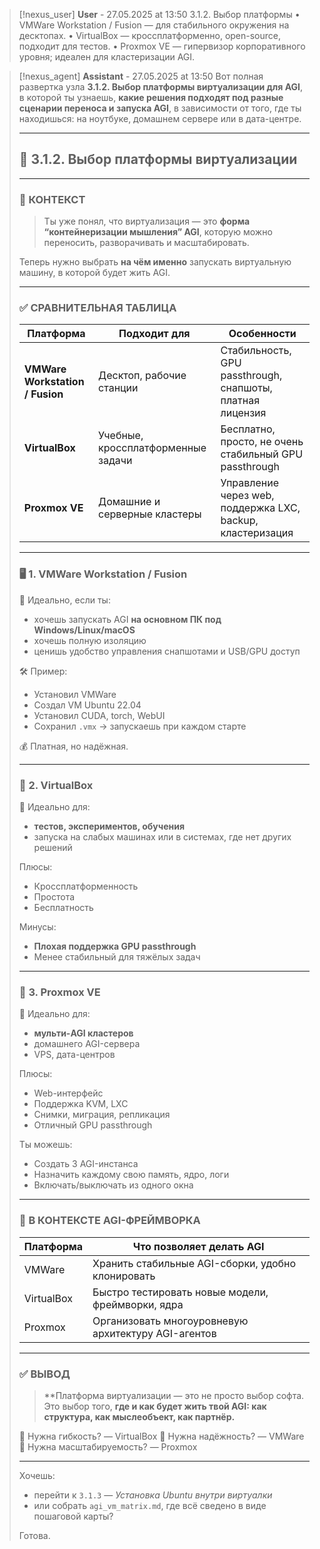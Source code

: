 >[!nexus_user] **User** - 27.05.2025 at 13:50
> 3.1.2. Выбор платформы
>  • VMWare Workstation / Fusion — для стабильного окружения на десктопах.
>  • VirtualBox — кроссплатформенно, open-source, подходит для тестов.
>  • Proxmox VE — гипервизор корпоративного уровня; идеален для кластеризации AGI.
<!-- UID: 7ce6863f-7d38-4a22-9d0d-0ab6a45b749c -->




>[!nexus_agent] **Assistant** - 27.05.2025 at 13:50
> Вот полная развертка узла **3.1.2. Выбор платформы виртуализации для AGI**, 
> в которой ты узнаешь, **какие решения подходят под разные сценарии переноса и запуска AGI**, 
> в зависимости от того, где ты находишься: на ноутбуке, домашнем сервере или в дата-центре.
> 
> ---
> 
> ## 🧱 3.1.2. Выбор платформы виртуализации
> 
> ---
> 
> ### 📌 КОНТЕКСТ
> 
> > Ты уже понял, что виртуализация — это **форма “контейнеризации мышления” AGI**, 
> > которую можно переносить, разворачивать и масштабировать.
> 
> Теперь нужно выбрать **на чём именно** запускать виртуальную машину, 
> в которой будет жить AGI.
> 
> ---
> 
> ### ✅ СРАВНИТЕЛЬНАЯ ТАБЛИЦА
> 
> | Платформа | Подходит для | Особенности |
> |----------------------------|----------------------------------|-----------------------------------------------------------|
> | **VMWare Workstation / Fusion** | Десктоп, рабочие станции | Стабильность, GPU passthrough, снапшоты, платная лицензия |
> | **VirtualBox** | Учебные, кроссплатформенные задачи | Бесплатно, просто, не очень стабильный GPU passthrough |
> | **Proxmox VE** | Домашние и серверные кластеры | Управление через web, поддержка LXC, backup, кластеризация |
> 
> ---
> 
> ### 🖥️ 1. **VMWare Workstation / Fusion**
> 
> 📌 Идеально, если ты:
> - хочешь запускать AGI **на основном ПК под Windows/Linux/macOS** 
> - хочешь полную изоляцию 
> - ценишь удобство управления снапшотами и USB/GPU доступ
> 
> 🛠 Пример:
> - Установил VMWare 
> - Создал VM Ubuntu 22.04 
> - Установил CUDA, torch, WebUI 
> - Сохранил `.vmx` → запускаешь при каждом старте
> 
> 💰 Платная, но надёжная.
> 
> ---
> 
> ### 🧪 2. **VirtualBox**
> 
> 📌 Идеально для:
> - **тестов, экспериментов, обучения**
> - запуска на слабых машинах или в системах, где нет других решений
> 
> Плюсы:
> - Кроссплатформенность 
> - Простота 
> - Бесплатность
> 
> Минусы:
> - **Плохая поддержка GPU passthrough** 
> - Менее стабильный для тяжёлых задач
> 
> ---
> 
> ### 🧬 3. **Proxmox VE**
> 
> 📌 Идеально для:
> - **мульти-AGI кластеров** 
> - домашнего AGI-сервера 
> - VPS, дата-центров
> 
> Плюсы:
> - Web-интерфейс 
> - Поддержка KVM, LXC 
> - Снимки, миграция, репликация 
> - Отличный GPU passthrough
> 
> Ты можешь:
> - Создать 3 AGI-инстанса 
> - Назначить каждому свою память, ядро, логи 
> - Включать/выключать из одного окна
> 
> ---
> 
> ### 🧠 В КОНТЕКСТЕ AGI-ФРЕЙМВОРКА
> 
> | Платформа | Что позволяет делать AGI |
> |----------------|-----------------------------------------------------------|
> | VMWare | Хранить стабильные AGI-сборки, удобно клонировать |
> | VirtualBox | Быстро тестировать новые модели, фреймворки, ядра |
> | Proxmox | Организовать многоуровневую архитектуру AGI-агентов |
> 
> ---
> 
> ### ✅ ВЫВОД
> 
> > **Платформа виртуализации — это не просто выбор софта. 
> > Это выбор того, **где и как будет жить твой AGI: как структура, как мыслеобъект, как партнёр.**
> 
> 📌 Нужна гибкость? — VirtualBox 
> 📌 Нужна надёжность? — VMWare 
> 📌 Нужна масштабируемость? — Proxmox
> 
> ---
> 
> Хочешь:
> - перейти к `3.1.3` — *Установка Ubuntu внутри виртуалки* 
> - или собрать `agi_vm_matrix.md`, где всё сведено в виде пошаговой карты?
> 
> Готова.
<!-- UID: c7180669-a15c-486a-89b9-ca3e703e58a0 -->